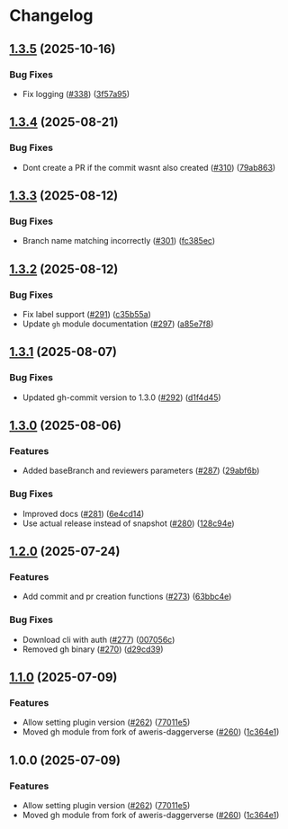 # Changelog

## [1.3.5](https://github.com/prefapp/daggerverse/compare/gh-v1.3.4...gh-v1.3.5) (2025-10-16)


### Bug Fixes

* Fix logging ([#338](https://github.com/prefapp/daggerverse/issues/338)) ([3f57a95](https://github.com/prefapp/daggerverse/commit/3f57a954441b95347d922523acfc706beead8146))

## [1.3.4](https://github.com/prefapp/daggerverse/compare/gh-v1.3.3...gh-v1.3.4) (2025-08-21)


### Bug Fixes

* Dont create a PR if the commit wasnt also created ([#310](https://github.com/prefapp/daggerverse/issues/310)) ([79ab863](https://github.com/prefapp/daggerverse/commit/79ab86352b706c7f26a3a1f40162d918654c3079))

## [1.3.3](https://github.com/prefapp/daggerverse/compare/gh-v1.3.2...gh-v1.3.3) (2025-08-12)


### Bug Fixes

* Branch name matching incorrectly ([#301](https://github.com/prefapp/daggerverse/issues/301)) ([fc385ec](https://github.com/prefapp/daggerverse/commit/fc385ec1fb9a9f97aef60abe0c200ebeb8fd2f24))

## [1.3.2](https://github.com/prefapp/daggerverse/compare/gh-v1.3.1...gh-v1.3.2) (2025-08-12)


### Bug Fixes

* Fix label support ([#291](https://github.com/prefapp/daggerverse/issues/291)) ([c35b55a](https://github.com/prefapp/daggerverse/commit/c35b55ab7e751fc33afed880dece61c05cea2f99))
* Update `gh` module documentation ([#297](https://github.com/prefapp/daggerverse/issues/297)) ([a85e7f8](https://github.com/prefapp/daggerverse/commit/a85e7f856838b01c5a4b064caecd92fdfe0f079f))

## [1.3.1](https://github.com/prefapp/daggerverse/compare/gh-v1.3.0...gh-v1.3.1) (2025-08-07)


### Bug Fixes

* Updated gh-commit version to 1.3.0 ([#292](https://github.com/prefapp/daggerverse/issues/292)) ([d1f4d45](https://github.com/prefapp/daggerverse/commit/d1f4d45fabbb4a236ccf683291f8669538718f12))

## [1.3.0](https://github.com/prefapp/daggerverse/compare/gh-v1.2.0...gh-v1.3.0) (2025-08-06)


### Features

* Added baseBranch and reviewers parameters ([#287](https://github.com/prefapp/daggerverse/issues/287)) ([29abf6b](https://github.com/prefapp/daggerverse/commit/29abf6bd3a830e5f8d46fd67f5cccd64b86b007f))


### Bug Fixes

* Improved docs ([#281](https://github.com/prefapp/daggerverse/issues/281)) ([6e4cd14](https://github.com/prefapp/daggerverse/commit/6e4cd14bcdf6b06526925d9075d2706e2b9443db))
* Use actual release instead of snapshot ([#280](https://github.com/prefapp/daggerverse/issues/280)) ([128c94e](https://github.com/prefapp/daggerverse/commit/128c94e58581b2bb7220717a0cb5be79262fc709))

## [1.2.0](https://github.com/prefapp/daggerverse/compare/gh-v1.1.0...gh-v1.2.0) (2025-07-24)


### Features

* Add commit and pr creation functions ([#273](https://github.com/prefapp/daggerverse/issues/273)) ([63bbc4e](https://github.com/prefapp/daggerverse/commit/63bbc4efa0a0ba79c4bf98bb59caff778b2b517a))


### Bug Fixes

* Download cli with auth ([#277](https://github.com/prefapp/daggerverse/issues/277)) ([007056c](https://github.com/prefapp/daggerverse/commit/007056ce1a19eea7b7a91968a4a7741673cd1b2e))
* Removed gh binary ([#270](https://github.com/prefapp/daggerverse/issues/270)) ([d29cd39](https://github.com/prefapp/daggerverse/commit/d29cd392623ace817ba0e623c8328f1883234375))

## [1.1.0](https://github.com/prefapp/daggerverse/compare/gh-v1.0.0...gh-v1.1.0) (2025-07-09)


### Features

* Allow setting plugin version ([#262](https://github.com/prefapp/daggerverse/issues/262)) ([77011e5](https://github.com/prefapp/daggerverse/commit/77011e5b2881d34c07a165e2cfe4dc8ab540bcbb))
* Moved gh module from fork of aweris-daggerverse ([#260](https://github.com/prefapp/daggerverse/issues/260)) ([1c364e1](https://github.com/prefapp/daggerverse/commit/1c364e1a8d8aef0f70df12305a5817374a6f89e3))

## 1.0.0 (2025-07-09)


### Features

* Allow setting plugin version ([#262](https://github.com/prefapp/daggerverse/issues/262)) ([77011e5](https://github.com/prefapp/daggerverse/commit/77011e5b2881d34c07a165e2cfe4dc8ab540bcbb))
* Moved gh module from fork of aweris-daggerverse ([#260](https://github.com/prefapp/daggerverse/issues/260)) ([1c364e1](https://github.com/prefapp/daggerverse/commit/1c364e1a8d8aef0f70df12305a5817374a6f89e3))

